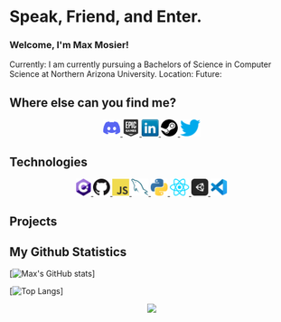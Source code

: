 # Speak, Friend, and Enter.
### Welcome, I'm Max Mosier!
Currently: I am currently pursuing a Bachelors of Science in Computer Science at Northern Arizona University. 
Location:
Future:

## Where else can you find me?
<p align="center">
	<a href="" title=""> <img height="30" src="assets/discord.svg" /> </a>
	<a href="" title=""> <img height="30" src="assets/epicgames.svg" /> </a>
	<a href="" title=""> <img height="30" src="assets/linkedin.png" /> </a>
	<a href="" title=""> <img height="30" src="assets/steam.svg" /> </a>
	<a href="" title=""> <img height="30" src="assets/twitter.png" /> </a>
</p>

## Technologies
<p align="center">
	<a href="" title=""> <img height="30" src="assets/csharp.png" /> </a>
	<a href="" title=""> <img height="30" src="assets/github.png" /> </a>
	<a href="" title=""> <img height="30" src="assets/javascript.png" /> </a>
	<a href="" title=""> <img height="30" src="assets/mysql.png" /> </a>
	<a href="" title=""> <img height="30" src="assets/python.png" /> </a>
	<a href="" title=""> <img height="30" src="assets/react.png" /> </a>
	<a href="" title=""> <img height="30" src="assets/unity.png" /> </a>
	<a href="" title=""> <img height="30" src="assets/vscode.png" /> </a>
</p>

## Projects

## My Github Statistics
[![Max's GitHub stats](https://github-readme-stats.vercel.app/api?username=Mmosier11&show_icons=true&theme=tokyonight&hide=stars)]

[![Top Langs](https://github-readme-stats.vercel.app/api/top-langs/?username=Mmosier11&theme=tokyonight)]


<p align="center"><img src="https://c.tenor.com/q8U7ukj2gecAAAAC/all-might-scream.gif" /></p>



